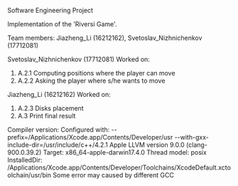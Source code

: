 Software Engineering Project

Implementation of the 'Riversi Game'.


Team members:
Jiazheng_Li (16212162), Svetoslav_Nizhnichenkov (17712081)


Svetoslav_Nizhnichenkov (17712081)
Worked on: 
1. A.2.1 Computing positions where the player can move
2. A.2.2 Asking the player where s/he wants to move

Jiazheng_Li (16212162)
Worked on: 
1. A.2.3 Disks placement
2. A.3 Print final result 


Compiler version:
Configured with: --prefix=/Applications/Xcode.app/Contents/Developer/usr --with-gxx-include-dir=/usr/include/c++/4.2.1
Apple LLVM version 9.0.0 (clang-900.0.39.2)
Target: x86_64-apple-darwin17.4.0
Thread model: posix
InstalledDir: /Applications/Xcode.app/Contents/Developer/Toolchains/XcodeDefault.xctoolchain/usr/bin
Some error may caused by different GCC
